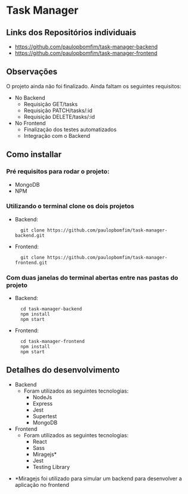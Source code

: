 # Task Manager

## Links dos Repositórios individuais
  - https://github.com/paulopbomfim/task-manager-backend
  - https://github.com/paulopbomfim/task-manager-frontend

## Observações
O projeto ainda não foi finalizado. Ainda faltam os seguintes requisitos:
  - No Backend
    - Requisição GET/tasks
    - Requisição PATCH/tasks/:id
    - Requisição DELETE/tasks/:id
  - No Frontend
    - Finalização dos testes automatizados
    - Integração com o Backend
 

## Como installar

  ### Pré requisitos para rodar o projeto:
  - MongoDB
  - NPM
  ### Utilizando o terminal clone os dois projetos
  - Backend: 
    ```
      git clone https://github.com/paulopbomfim/task-manager-backend.git
    ```
  - Frontend:
    ```
      git clone https://github.com/paulopbomfim/task-manager-frontend.git
    ```
    
  ### Com duas janelas do terminal abertas entre nas pastas do projeto
  - Backend: 
    ```
      cd task-manager-backend
      npm install
      npm start
    ```
  - Frontend:
    ```
      cd task-manager-frontend
      npm install
      npm start
    ```
   
## Detalhes do desenvolvimento
  - Backend
    - Foram utilizados as seguintes tecnologias:
      - NodeJs
      - Express
      - Jest
      - Supertest
      - MongoDB
  - Frontend
    - Foram utilizados as seguintes tecnologias:
      - React
      - Sass
      - Miragejs*
      - Jest
      - Testing Library
* *Miragejs foi utilizado para simular um backend para desenvolver a aplicação no frontend
